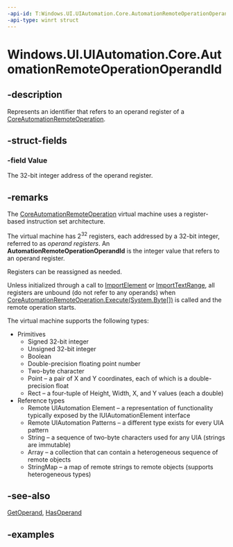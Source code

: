 ```yaml
---
-api-id: T:Windows.UI.UIAutomation.Core.AutomationRemoteOperationOperandId
-api-type: winrt struct
---
```


# Windows.UI.UIAutomation.Core.AutomationRemoteOperationOperandId

<!--
public struct AutomationRemoteOperationOperandId
-->

## -description

Represents an identifier that refers to an operand register of a [CoreAutomationRemoteOperation](coreautomationremoteoperation.md).

## -struct-fields

### -field Value

The 32-bit integer address of the operand register.

## -remarks

The [CoreAutomationRemoteOperation](coreautomationremoteoperation.md) virtual machine uses a register-based instruction set architecture.

The virtual machine has 2<sup>32</sup> registers, each addressed by a 32-bit integer, referred to as *operand registers*. An **AutomationRemoteOperationOperandId** is the integer value that refers to an operand register.

Registers can be reassigned as needed.

Unless initialized through a call to [ImportElement](coreautomationremoteoperation_importelement_715571657.md) or [ImportTextRange](coreautomationremoteoperation_importtextrange_726237623.md), all registers are unbound (do not refer to any operands) when [CoreAutomationRemoteOperation.Execute(System.Byte[])](coreautomationremoteoperation_execute_484361623.md) is called and the remote operation starts.

The virtual machine supports the following types:

- Primitives
  - Signed 32-bit integer
  - Unsigned 32-bit integer
  - Boolean
  - Double-precision floating point number
  - Two-byte character
  - Point – a pair of X and Y coordinates, each of which is a double-precision float
  - Rect – a four-tuple of Height, Width, X, and Y values (each a double)
- Reference types
  - Remote UIAutomation Element – a representation of functionality typically exposed by the IUIAutomationElement interface
  - Remote UIAutomation Patterns – a different type exists for every UIA pattern
  - String – a sequence of two-byte characters used for any UIA (strings are immutable)
  - Array – a collection that can contain a heterogeneous sequence of remote objects
  - StringMap – a map of remote strings to remote objects (supports heterogeneous types)

## -see-also

[GetOperand](automationremoteoperationresult_getoperand_1545697818.md), [HasOperand](automationremoteoperationresult_hasoperand_151552314.md)

## -examples
